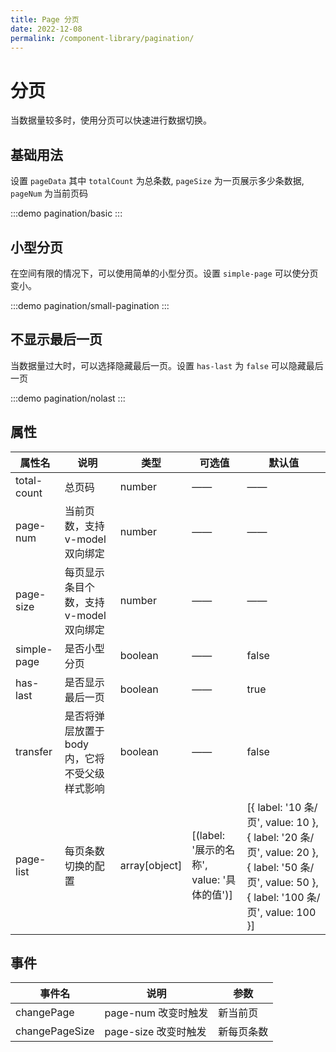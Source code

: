 ```yaml
---
title: Page 分页
date: 2022-12-08
permalink: /component-library/pagination/
---
```


# 分页

当数据量较多时，使用分页可以快速进行数据切换。

## 基础用法

设置 `pageData` 其中 `totalCount` 为总条数, `pageSize` 为一页展示多少条数据, `pageNum` 为当前页码

:::demo
pagination/basic
:::

## 小型分页

在空间有限的情况下，可以使用简单的小型分页。设置 `simple-page` 可以使分页变小。

:::demo
pagination/small-pagination
:::

## 不显示最后一页

当数据量过大时，可以选择隐藏最后一页。设置 `has-last` 为 `false` 可以隐藏最后一页

:::demo
pagination/nolast
:::

## 属性

| 属性名      | 说明                                           | 类型          | 可选值                                     | 默认值                                                                                                                                     |
| ----------- | ---------------------------------------------- | ------------- | ------------------------------------------ | ------------------------------------------------------------------------------------------------------------------------------------------ |
| total-count | 总页码                                         | number        | ——                                         | ——                                                                                                                                         |
| page-num    | 当前页数，支持 v-model 双向绑定                | number        | ——                                         | ——                                                                                                                                         |
| page-size   | 每页显示条目个数，支持 v-model 双向绑定        | number        | ——                                         | ——                                                                                                                                         |
| simple-page | 是否小型分页                                   | boolean       | ——                                         | false                                                                                                                                      |
| has-last    | 是否显示最后一页                               | boolean       | ——                                         | true                                                                                                                                       |
| transfer    | 是否将弹层放置于 body 内，它将不受父级样式影响 | boolean       | ——                                         | false                                                                                                                                      |
| page-list   | 每页条数切换的配置                             | array[object] | [(label: '展示的名称', value: '具体的值')] | [{ label: '10 条/页', value: 10 }, { label: '20 条/页', value: 20 }, { label: '50 条/页', value: 50 }, { label: '100 条/页', value: 100 }] |

## 事件

| 事件名         | 说明                 | 参数       |
| -------------- | -------------------- | ---------- |
| changePage     | page-num 改变时触发  | 新当前页   |
| changePageSize | page-size 改变时触发 | 新每页条数 |
